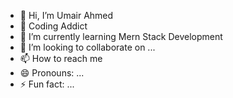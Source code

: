 - 👋 Hi, I’m Umair Ahmed
- 👀 Coding Addict
- 🌱 I’m currently learning Mern Stack Development
- 💞️ I’m looking to collaborate on ...
- 📫 How to reach me 
- 😄 Pronouns: ...
- ⚡ Fun fact: ...

<!---
umairghani156/umairghani156 is a ✨ special ✨ repository because its `README.md` (this file) appears on your GitHub profile.
You can click the Preview link to take a look at your changes.
--->
